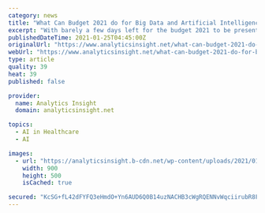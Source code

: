 ```yaml
---
category: news
title: "What Can Budget 2021 do for Big Data and Artificial Intelligence"
excerpt: "With barely a few days left for the budget 2021 to be presented, organizations are contemplating how Budget 2021 will impact Big data and artificial intelligence technology and companies working in it."
publishedDateTime: 2021-01-25T04:45:00Z
originalUrl: "https://www.analyticsinsight.net/what-can-budget-2021-do-for-big-data-and-artificial-intelligence/"
webUrl: "https://www.analyticsinsight.net/what-can-budget-2021-do-for-big-data-and-artificial-intelligence/"
type: article
quality: 39
heat: 39
published: false

provider:
  name: Analytics Insight
  domain: analyticsinsight.net

topics:
  - AI in Healthcare
  - AI

images:
  - url: "https://analyticsinsight.b-cdn.net/wp-content/uploads/2021/01/Big-Data-4.jpg"
    width: 900
    height: 500
    isCached: true

secured: "KcSG+fL42dFYFQ3eHmdO+Yn6AUD6Q0B14uzNACHB3cWgRQENNvWqciirubR8FAXi6Bibq9tg0f9DuaeLvG+yb6YjDXWQeL4IBQNJChXcwASnNvoczIPWUM8/hqLz0tUZRAj85yc9m61592WQGwK9jXwXZ/nLbOu/d9oB1zxUF1daygDqumv+T6BuYPOsf2fiiAhhO5lPAyaC8mewH6VzqDMoAGlUNPnjBhfGnIvTxdftzyG94arzbgQrjihNnsFqojSGm3s6EAdMDwXVEO0ZHRfsUfAUUcn+tyJ3It9rDOrNNOb+8/y/BMmpH6E03487yhvKdl0VbeADjSoxOsqF6RodJMZOxLcM+9c10yxmGCE=;7MMxjp7tXRCbCw70aHAmXg=="
---
```


